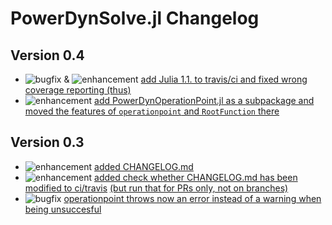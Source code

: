 # PowerDynSolve.jl Changelog

## Version 0.4

* ![bugfix](https://img.shields.io/badge/PD-bugfix-%23d73a4a.svg) & ![enhancement](https://img.shields.io/badge/PD-enhancement-%23a2eeef.svg) [add Julia 1.1. to travis/ci and fixed wrong coverage reporting (thus)](https://github.com/JuliaEnergy/PowerDynSolve.jl/pull/18)
* ![enhancement](https://img.shields.io/badge/PD-enhancement-%23a2eeef.svg) [add PowerDynOperationPoint.jl as a subpackage and moved the features of `operationpoint` and `RootFunction` there](https://github.com/JuliaEnergy/PowerDynSolve.jl/pull/18)

## Version 0.3

* ![enhancement](https://img.shields.io/badge/PD-enhancement-%23a2eeef.svg) [added CHANGELOG.md](https://github.com/JuliaEnergy/PowerDynSolve.jl/pull/13)
* ![enhancement](https://img.shields.io/badge/PD-enhancement-%23a2eeef.svg) [added check whether CHANGELOG.md has been modified to ci/travis](https://github.com/JuliaEnergy/PowerDynSolve.jl/pull/14) [(but run that for PRs only, not on branches)](https://github.com/JuliaEnergy/PowerDynSolve.jl/pull/17/)
* ![bugfix](https://img.shields.io/badge/PD-bugfix-%23d73a4a.svg) [operationpoint throws now an error instead of a warning when being unsuccesful](https://github.com/JuliaEnergy/PowerDynSolve.jl/pull/12)
